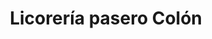---
title: "Licorería pasero Colón"
url: /puerto-la-cruz/licoreria-pasero-colon/
shop: Spirituosen
---